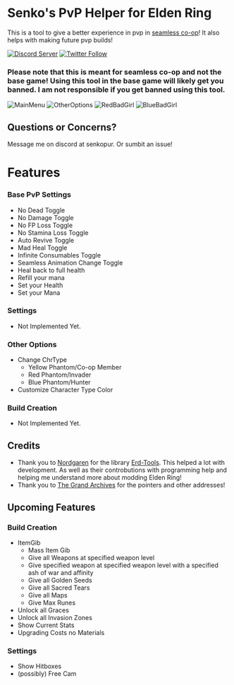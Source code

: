# Senko's PvP Helper for Elden Ring

This is a tool to give a better experience in pvp in [seamless co-op](https://www.nexusmods.com/eldenring/mods/510)! It also helps with making future pvp builds!

[![Discord Server](https://img.shields.io/discord/914575394735284344?color=purple&label=Discord&style=plastic)](https://discord.gg/fxpPgHqwUr) [![Twitter Follow](https://img.shields.io/twitter/follow/SenkoPur?style=social&labelColor=%23a200ed&color=%23000000)](https://twitter.com/intent/follow?original_referer=https%3A%2F%2Fgithub.com%2FItsSenko&screen_name=SenkoPur)

### Please note that this is meant for seamless co-op and not the base game! Using this tool in the base game will likely get you banned. I am not responsible if you get banned using this tool.
![MainMenu](https://i.imgur.com/4YnpTB8.png) 
![OtherOptions](https://i.imgur.com/ZJgTFfo.png)
![RedBadGirl](https://i.imgur.com/KscBzaS.png) ![BlueBadGirl](https://i.imgur.com/v4fDnZ2.png)

## Questions or Concerns?
Message me on discord at senkopur. Or sumbit an issue!

# Features
### Base PvP Settings
- No Dead Toggle
- No Damage Toggle
- No FP Loss Toggle
- No Stamina Loss Toggle
- Auto Revive Toggle
- Mad Heal Toggle
- Infinite Consumables Toggle
- Seamless Animation Change Toggle
- Heal back to full health
- Refill your mana
- Set your Health
- Set your Mana
### Settings
- Not Implemented Yet.
### Other Options
- Change ChrType
  - Yellow Phantom/Co-op Member
  - Red Phantom/Invader
  - Blue Phantom/Hunter
- Customize Character Type Color
### Build Creation
- Not Implemented Yet.

## Credits
- Thank you to [Nordgaren](https://github.com/Nordgaren) for the library [Erd-Tools](https://github.com/Nordgaren/Erd-Tools). This helped a lot with development. As well as their controbutions with programming help and helping me understand more about modding Elden Ring!
- Thank you to [The Grand Archives](https://github.com/The-Grand-Archives/Elden-Ring-CT-TGA) for the pointers and other addresses!

## Upcoming Features
### Build Creation
- ItemGib
  - Mass Item Gib
  - Give all Weapons at specified weapon level
  - Give specified weapon at specified weapon level with a specified ash of war and affinity
  - Give all Golden Seeds
  - Give all Sacred Tears
  - Give all Maps
  - Give Max Runes
- Unlock all Graces
- Unlock all Invasion Zones
- Show Current Stats
- Upgrading Costs no Materials

### Settings
- Show Hitboxes
- (possibly) Free Cam


